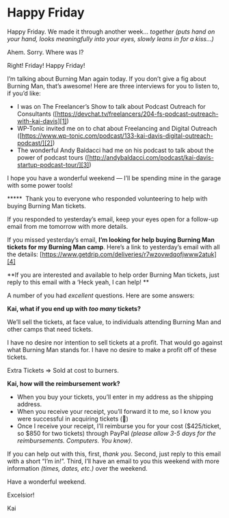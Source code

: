# Happy Friday

Happy Friday. We made it through another week… *together* _(puts hand on your hand, looks meaningfully into your eyes, slowly leans in for a kiss…)_

Ahem. Sorry. Where was I? 

Right! Friday! Happy Friday!

I’m talking about Burning Man again today. If you don’t give a fig about Burning Man, that’s awesome! Here are three interviews for you to listen to, if you’d like:

- I was on The Freelancer’s Show to talk about Podcast Outreach for Consultants ([https://devchat.tv/freelancers/204-fs-podcast-outreach-with-kai-davis][1])
- WP-Tonic invited me on to chat about Freelancing and Digital Outreach ([https://www.wp-tonic.com/podcast/133-kai-davis-digital-outreach-podcast/][2])
- The wonderful Andy Baldacci had me on his podcast to talk about the power of podcast tours ([http://andybaldacci.com/podcast/kai-davis-startup-podcast-tour/][3])

I hope you have a wonderful weekend — I’ll be spending mine in the garage with some power tools!

***** 
Thank you to everyone who responded volunteering to help with buying Burning Man tickets. 

If you responded to yesterday’s email, keep your eyes open for a follow-up email from me tomorrow with more details. 

If you missed yesterday’s email, **I’m looking for help buying Burning Man tickets for my Burning Man camp**. Here’s a link to yesterday’s email with all the details: [https://www.getdrip.com/deliveries/r7wzovwdqofjwww2atuk][4]

**If you are interested and available to help order Burning Man tickets, just reply to this email with a ‘Heck yeah, I can help! **

A number of you had _excellent_ questions. Here are some answers:

**Kai, what if you end up with _too many_ tickets?**

We’ll sell the tickets, at face value, to individuals attending Burning Man and other camps that need tickets. 

I have no desire nor intention to sell tickets at a profit. That would go against what Burning Man stands for. I have no desire to make a profit off of these tickets. 

Extra Tickets =\> Sold at cost to burners. 

**Kai, how will the reimbursement work?**

- When you buy your tickets, you’ll enter in my address as the shipping address. 
- When you receive your receipt, you’ll forward it to me, so I know you were successful in acquiring tickets (🎉)
- Once I receive your receipt, I’ll reimburse you for your cost ($425/ticket, so $850 for two tickets) through PayPal _(please allow 3-5 days for the reimbursements. Computers. You know)_. 

If you can help out with this, first, _thank you_. Second, just reply to this email with a short “I’m in!”. Third, I’ll have an email to you this weekend with more information _(times, dates, etc.)_ over the weekend. 

Have a wonderful weekend.

Excelsior!

Kai


[1]:	https://devchat.tv/freelancers/204-fs-podcast-outreach-with-kai-davis
[2]:	https://www.wp-tonic.com/podcast/133-kai-davis-digital-outreach-podcast/
[3]:	http://andybaldacci.com/podcast/kai-davis-startup-podcast-tour/
[4]:	https://www.getdrip.com/deliveries/r7wzovwdqofjwww2atuk